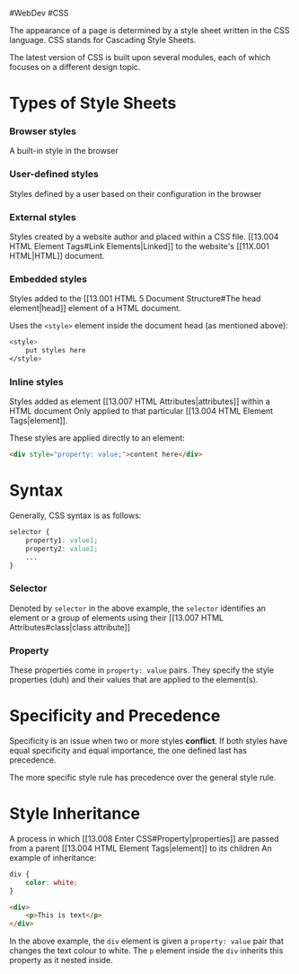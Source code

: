#WebDev #CSS 

The appearance of a page is determined by a style sheet written in the CSS language.
CSS stands for Cascading Style Sheets.

The latest version of CSS is built upon several modules, each of which focuses on a different design topic.

# Types of Style Sheets

### Browser styles
A built-in style in the browser

### User-defined styles
Styles defined by a user based on their configuration in the browser

### External styles
Styles created by a website author and placed within a CSS file.
[[13.004 HTML Element Tags#Link Elements|Linked]] to the website's [[11X.001 HTML|HTML]] document.

### Embedded styles
Styles added to the [[13.001 HTML 5 Document Structure#The head element|head]] element of a HTML document.

Uses the `<style>` element inside the document head (as mentioned above):
```css
<style>
	put styles here
</style>
```

### Inline styles
Styles added as element [[13.007 HTML Attributes|attributes]] within a HTML document
Only applied to that particular [[13.004 HTML Element Tags|element]].

These styles are applied directly to an element:
```html
<div style="property: value;">content here</div>
```

# Syntax
Generally, CSS syntax is as follows:

```css
selector {
	property1: value1;
	property2: value2;
	...
}
```
### Selector
Denoted by `selector` in the above example, the `selector` identifies an element or a group of elements using their [[13.007 HTML Attributes#class|class attribute]]

### Property
These properties come in `property: value` pairs.
They specify the style properties (duh) and their values that are applied to the element(s).

# Specificity and Precedence
Specificity is an issue when two or more styles **conflict**.
If both styles have equal specificity and equal importance, the one defined last has precedence.

The more specific style rule has precedence over the general style rule.

# Style Inheritance
A process in which [[13.008 Enter CSS#Property|properties]] are passed from a parent [[13.004 HTML Element Tags|element]] to its children
An example of inheritance:

```css
div {
	color: white;
}
```
```html
<div>
	<p>This is text</p>
</div>
```
In the above example, the `div` element is given a `property: value` pair that changes the text colour to white.
The `p` element inside the `div` inherits this property as it nested inside.

